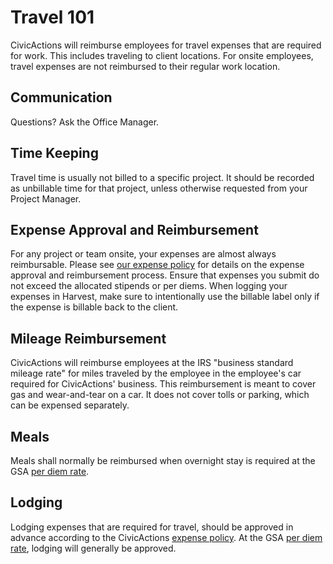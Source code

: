 # Travel 101
CivicActions will reimburse employees for travel expenses that are required for work. This includes traveling to client locations. For onsite employees, travel expenses are not reimbursed to their regular work location.

## Communication

Questions? Ask the Office Manager.

## Time Keeping

Travel time is usually not billed to a specific project. It should be recorded as unbillable time for that project, unless otherwise requested from your Project Manager.

## Expense Approval and Reimbursement

For any project or team onsite, your expenses are almost always reimbursable. Please see [our expense policy](expenses.md) for details on the expense approval and reimbursement process. Ensure that expenses you submit do not exceed the allocated stipends or per diems. When logging your expenses in Harvest, make sure to intentionally use the billable label only if the expense is billable back to the client.  

## Mileage Reimbursement

CivicActions will reimburse employees at the IRS "business standard mileage rate" for miles traveled by the employee in the employee's car required for CivicActions' business. This reimbursement is meant to cover gas and wear-and-tear on a car. It does not cover tolls or parking, which can be expensed separately.

## Meals

Meals shall normally be reimbursed when overnight stay is required at the GSA [per diem rate](https://www.gsa.gov/travel/plan-book/per-diem-rates).

## Lodging
Lodging expenses that are required for travel, should be approved in advance according to the CivicActions [expense policy](expenses.md).  At the GSA [per diem rate](https://www.gsa.gov/travel/plan-book/per-diem-rates), lodging will generally be approved.
